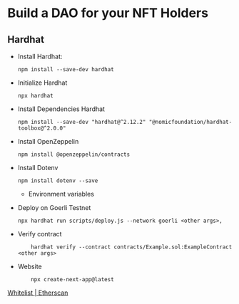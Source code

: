 # Build a DAO for your NFT Holders

## Hardhat
- Install Hardhat:
    ```
    npm install --save-dev hardhat
    ````

- Initialize Hardhat
    ```
    npx hardhat
    ```
- Install Dependencies Hardhat
    ```
    npm install --save-dev "hardhat@^2.12.2" "@nomicfoundation/hardhat-toolbox@^2.0.0"
    ```
- Install OpenZeppelin
    ```
    npm install @openzeppelin/contracts
    ```

- Install Dotenv
    ```
    npm install dotenv --save
    ```
    - Environment variables

- Deploy on Goerli Testnet    
    ```
    npx hardhat run scripts/deploy.js --network goerli <other args>,
    ```
- Verify contract 
    ```
        hardhat verify --contract contracts/Example.sol:ExampleContract <other args>

    ```
- Website
    ```
        npx create-next-app@latest
    ```


[Whitelist | Etherscan]()
